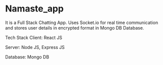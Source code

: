 # Namaste_app 

 It is a Full Stack Chatting App. Uses Socket.io for real time communication and stores user details in encrypted format in Mongo DB Database.


Tech Stack
Client: React JS

Server: Node JS, Express JS

Database: Mongo DB
